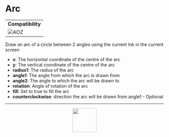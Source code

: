 # Arc
<table><tr><td colspan="2"><b>Compatibility</b></td></tr><tr><td><img src="https://drive.google.com/uc?export=view&id=1NbXQFq8_hw18wZSmQiAaH8PEkx0iN0ue" valign="center" all="AOZ" title="AOZ" /></td></tr></table>

Draw an arc of a circle between 2 angles using the current Ink in the current screen
- **x**: The horizontal coordinate of the centre of the arc
- **y**: The vertical coordinate of the centre of the arc
- **radius1**: The radius of the arc
- **angle1**: The angle from which the arc is drawn from
- **angle2**: The angle to which the arc will be drawn to
- **rotation**: Angle of rotation of the arc
- **fill**: Set to true to fill the arc
- **counterclockwise**: direction the arc will be drawn from angle1 - Optional
---
<p align="center"><img valign="middle" width="76px" src="https://drive.google.com/uc?export=view&id=1c2KO0LJpvMS9X9CAGV6dOfciR7OWhdKA" /></p>